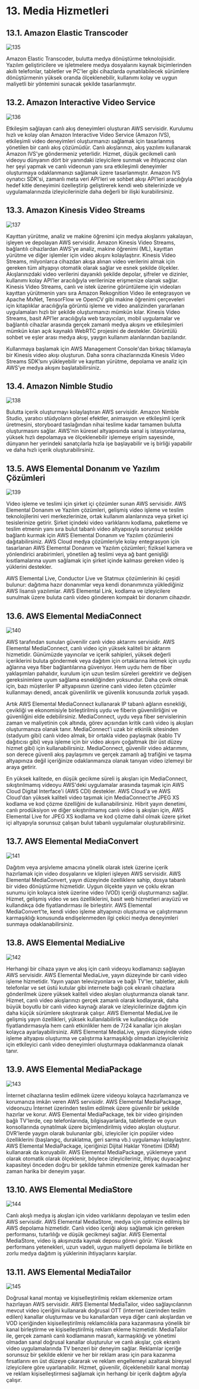 ﻿# 13. Media Hizmetleri
## 13.1. Amazon Elastic Transcoder
![135](https://github.com/fatihes1/AWS-ile-Bulut-Bilisimin-Temelleri/assets/54971670/7933e4c7-bd69-4966-9990-98057e77223f)

Amazon Elastic Transcoder, bulutta medya dönüştürme teknolojisidir. Yazılım geliştiricilere ve işletmelere medya dosyalarını kaynak biçimlerinden akıllı telefonlar, tabletler ve PC'ler gibi cihazlarda oynatılabilecek sürümlere dönüştürmenin yüksek oranda ölçeklenebilir, kullanımı kolay ve uygun maliyetli bir yöntemini sunacak şekilde tasarlanmıştır.

## 13.2. Amazon Interactive Video Service
![136](https://github.com/fatihes1/AWS-ile-Bulut-Bilisimin-Temelleri/assets/54971670/91d51b3f-8539-4cbc-a106-5a6066518860)

Etkileşim sağlayan canlı akış deneyimleri oluşturan AWS servisidir. Kurulumu hızlı ve kolay olan Amazon Interactive Video Service (Amazon IVS), etkileşimli video deneyimleri oluşturmanızı sağlamak için tasarlanmış yönetilen bir canlı akış çözümüdür. Canlı akışlarınızı, akış yazılımı kullanarak Amazon IVS'ye göndermeniz yeterlidir. Hizmet, düşük gecikmeli canlı videoyu dünyanın dört bir yanındaki izleyicilere sunmak ve ihtiyacınız olan her şeyi yapmak ve canlı videonun yanı sıra etkileşimli deneyimler oluşturmaya odaklanmanızı sağlamak üzere tasarlanmıştır. Amazon IVS oynatıcı SDK'si, zamanlı meta veri API'leri ve sohbet akışı API’leri aracılığıyla hedef kitle deneyimini özelleştirip geliştirerek kendi web sitelerinizde ve uygulamalarınızda izleyicilerinizle daha değerli bir ilişki kurabilirsiniz.

## 13.3. Amazon Kinesis Video Streams
![137](https://github.com/fatihes1/AWS-ile-Bulut-Bilisimin-Temelleri/assets/54971670/eb297c3c-bda8-4974-a342-8682a284c2eb)

Kayıttan yürütme, analiz ve makine öğrenimi için medya akışlarını yakalayan, işleyen ve depolayan AWS servisidir. Amazon Kinesis Video Streams, bağlantılı cihazlardan AWS'ye analiz, makine öğrenimi (ML), kayıttan yürütme ve diğer işlemler için video akışını kolaylaştırır. Kinesis Video Streams, milyonlarca cihazdan akışa alınan video verilerini almak için gereken tüm altyapıyı otomatik olarak sağlar ve esnek şekilde ölçekler. Akışlarınızdaki video verilerini dayanıklı şekilde depolar, şifreler ve dizinler, kullanımı kolay API’ler aracılığıyla verilerinize erişmenize olanak sağlar. Kinesis Video Streams, canlı ve istek üzerine görüntüleme için videoları kayıttan yürütmenin yanı sıra Amazon Rekognition Video ile entegrasyon ve Apache MxNet, TensorFlow ve OpenCV gibi makine öğrenimi çerçeveleri için kitaplıklar aracılığıyla görüntü işleme ve video analizinden yararlanan uygulamaları hızlı bir şekilde oluşturmanızı mümkün kılar. Kinesis Video Streams, basit API’ler aracılığıyla web tarayıcıları, mobil uygulamalar ve bağlantılı cihazlar arasında gerçek zamanlı medya akışını ve etkileşimleri mümkün kılan açık kaynaklı WebRTC projesini de destekler. Görüntülü sohbet ve eşler arası medya akışı, yaygın kullanım alanlarından bazılarıdır. 

Kullanmaya başlamak için AWS Management Console'dan birkaç tıklamayla bir Kinesis video akışı oluşturun. Daha sonra cihazlarınızda Kinesis Video Streams SDK’sını yükleyebilir ve kayıttan yürütme, depolama ve analiz için AWS’ye medya akışını başlatabilirsiniz.

## 13.4. Amazon Nimble Studio
![138](https://github.com/fatihes1/AWS-ile-Bulut-Bilisimin-Temelleri/assets/54971670/4c53fa04-a223-42a5-bb89-c5bbe04ccc6a)

Bulutta içerik oluşturmayı kolaylaştıran AWS servisidir. Amazon Nimble Studio, yaratıcı stüdyoların görsel efektler, animasyon ve etkileşimli içerik üretmesini, storyboard taslağından nihai teslime kadar tamamen bulutta oluşturmasını sağlar. AWS'nin küresel altyapısında sanal iş istasyonlarına, yüksek hızlı depolamaya ve ölçeklenebilir işlemeye erişim sayesinde, dünyanın her yerindeki sanatçılarla hızla işe başlayabilir ve iş birliği yapabilir ve daha hızlı içerik oluşturabilirsiniz.

## 13.5. AWS Elemental Donanım ve Yazılım Çözümleri
![139](https://github.com/fatihes1/AWS-ile-Bulut-Bilisimin-Temelleri/assets/54971670/aca33f18-cee9-476e-94dc-03125e776a6c)

Video işleme ve teslimi için şirket içi çözümler sunan AWS servisidir. AWS Elemental Donanım ve Yazılım çözümleri, gelişmiş video işleme ve teslim teknolojilerini veri merkezlerinize, ortak kullanım alanlarınıza veya şirket içi tesislerinize getirir. Şirket içindeki video varlıklarını kodlama, paketleme ve teslim etmenin yanı sıra bulut tabanlı video altyapısıyla sorunsuz şekilde bağlantı kurmak için AWS Elemental Donanım ve Yazılım çözümlerini dağıtabilirsiniz. AWS Cloud medya çözümleriyle kolay entegrasyon için tasarlanan AWS Elemental Donanım ve Yazılım çözümleri; fiziksel kamera ve yönlendirici arabirimleri, yönetilen ağ teslimi veya ağ bant genişliği kısıtlamalarına uyum sağlamak için şirket içinde kalması gereken video iş yüklerini destekler. 

AWS Elemental Live, Conductor Live ve Statmux çözümlerinin iki çeşidi bulunur: dağıtıma hazır donanımlar veya kendi donanımınıza yüklediğiniz AWS lisanslı yazılımlar. AWS Elemental Link, kodlama ve izleyicilere sunulmak üzere buluta canlı video gönderen kompakt bir donanım cihazıdır.

## 13.6. AWS Elemental MediaConnect
![140](https://github.com/fatihes1/AWS-ile-Bulut-Bilisimin-Temelleri/assets/54971670/06008380-bb40-4637-8e32-5aadd657910c)

AWS tarafından sunulan güvenilir canlı video aktarımı servisidir. AWS Elemental MediaConnect, canlı video için yüksek kaliteli bir aktarım hizmetidir. Günümüzde yayıncılar ve içerik sahipleri, yüksek değerli içeriklerini buluta göndermek veya dağıtım için ortaklarına iletmek için uydu ağlarına veya fiber bağlantılarına güveniyor. Hem uydu hem de fiber yaklaşımları pahalıdır, kurulum için uzun teslim süreleri gerektirir ve değişen gereksinimlere uyum sağlama esnekliğinden yoksundur. Daha çevik olmak için, bazı müşteriler IP altyapısının üzerine canlı video ileten çözümler kullanmayı denedi, ancak güvenilirlik ve güvenlik konusunda zorluk yaşadı. 

Artık AWS Elemental MediaConnect kullanarak IP tabanlı ağların esnekliği, çevikliği ve ekonomisiyle birleştirilmiş uydu ve fiberin güvenilirliğini ve güvenliğini elde edebilirsiniz. MediaConnect, uydu veya fiber servislerinin zaman ve maliyetinin çok altında, görev açısından kritik canlı video iş akışları oluşturmanıza olanak tanır. MediaConnect'i uzak bir etkinlik sitesinden (stadyum gibi) canlı video almak, bir ortakla video paylaşmak (kablo TV dağıtıcısı gibi) veya işleme için bir video akışını çoğaltmak (bir üst düzey hizmet gibi) için kullanabilirsiniz. MediaConnect, güvenilir video aktarımını, son derece güvenli akış paylaşımını ve gerçek zamanlı ağ trafiğini ve taşıma altyapınıza değil içeriğinize odaklanmanıza olanak tanıyan video izlemeyi bir araya getirir. 

En yüksek kalitede, en düşük gecikme süreli iş akışları için MediaConnect, sıkıştırılmamış videoyu AWS'deki uygulamalar arasında taşımak için AWS Cloud Digital Interface'i (AWS CDI) destekler. AWS Cloud'a ve AWS Cloud'dan yüksek kaliteli video taşımak için MediaConnect'te JPEG XS kodlama ve kod çözme özelliğini de kullanabilirsiniz. Hibrit yayın denetimi, canlı prodüksiyon ve diğer sıkıştırılmamış canlı video iş akışları için, AWS Elemental Live for JPEG XS kodlama ve kod çözme dahil olmak üzere şirket içi altyapıyla sorunsuz çalışan bulut tabanlı uygulamalar oluşturabilirsiniz.

## 13.7. AWS Elemental MediaConvert
![141](https://github.com/fatihes1/AWS-ile-Bulut-Bilisimin-Temelleri/assets/54971670/82420780-8dfa-47f3-8bbc-c2ddcf6a139b)

Dağıtım veya arşivleme amacına yönelik olarak istek üzerine içerik hazırlamak için video dosyalarını ve klipleri işleyen AWS servisidir. AWS Elemental MediaConvert, yayın düzeyinde özelliklere sahip, dosya tabanlı bir video dönüştürme hizmetidir. Uygun ölçekte yayın ve çoklu ekran sunumu için kolayca istek üzerine video (VOD) içeriği oluşturmanızı sağlar. Hizmet, gelişmiş video ve ses özelliklerini, basit web hizmetleri arayüzü ve kullandıkça öde fiyatlandırması ile birleştirir. AWS Elemental MediaConvert'te, kendi video işleme altyapınızı oluşturma ve çalıştırmanın karmaşıklığı konusunda endişelenmeden ilgi çekici medya deneyimleri sunmaya odaklanabilirsiniz.

## 13.8. AWS Elemental MediaLive
![142](https://github.com/fatihes1/AWS-ile-Bulut-Bilisimin-Temelleri/assets/54971670/2351b8d2-6efa-48fb-a876-d15ceb5b6164)

Herhangi bir cihaza yayın ve akış için canlı videoyu kodlamanızı sağlayan AWS servisidir. AWS Elemental MediaLive, yayın düzeyinde bir canlı video işleme hizmetidir. Yayın yapan televizyonlara ve bağlı TV'ler, tabletler, akıllı telefonlar ve set üstü kutular gibi internete bağlı çok ekranlı cihazlara gönderilmek üzere yüksek kaliteli video akışları oluşturmanıza olanak tanır. Hizmet, canlı video akışlarınızı gerçek zamanlı olarak kodlayarak, daha büyük boyutlu bir canlı video kaynağı alarak ve izleyicilerinize dağıtım için daha küçük sürümlere sıkıştırarak çalışır. AWS Elemental MediaLive ile gelişmiş yayın özellikleri, yüksek kullanılabilirlik ve kullandıkça öde fiyatlandırmasıyla hem canlı etkinlikler hem de 7/24 kanallar için akışları kolayca ayarlayabilirsiniz. AWS Elemental MediaLive, yayın düzeyinde video işleme altyapısı oluşturma ve çalıştırma karmaşıklığı olmadan izleyicileriniz için etkileyici canlı video deneyimleri oluşturmaya odaklanmanıza olanak tanır.

## 13.9. AWS Elemental MediaPackage
![143](https://github.com/fatihes1/AWS-ile-Bulut-Bilisimin-Temelleri/assets/54971670/c8df3af3-b37d-49a3-b908-12f79c29f4e4)

İnternet cihazlarına teslim edilmek üzere videoyu kolayca hazırlamanıza ve korumanıza imkân veren AWS servisidir. AWS Elemental MediaPackage, videonuzu İnternet üzerinden teslim edilmek üzere güvenilir bir şekilde hazırlar ve korur. AWS Elemental MediaPackage, tek bir video girişinden bağlı TV'lerde, cep telefonlarında, bilgisayarlarda, tabletlerde ve oyun konsollarında oynatılmak üzere biçimlendirilmiş video akışları oluşturur. DVR'lerde yaygın olarak bulunanlar gibi, izleyiciler için popüler video özelliklerini (başlangıç, duraklatma, geri sarma vb.) uygulamayı kolaylaştırır. AWS Elemental MediaPackage, içeriğinizi Dijital Haklar Yönetimi (DRM) kullanarak da koruyabilir. AWS Elemental MediaPackage, yüklemeye yanıt olarak otomatik olarak ölçeklenir, böylece izleyicileriniz, ihtiyaç duyacağınız kapasiteyi önceden doğru bir şekilde tahmin etmenize gerek kalmadan her zaman harika bir deneyim yaşar.

## 13.10. AWS Elemental MediaStore
![144](https://github.com/fatihes1/AWS-ile-Bulut-Bilisimin-Temelleri/assets/54971670/4c1934e1-9109-437f-8b47-77e6f31edadd)

Canlı akışlı medya iş akışları için video varlıklarını depolayan ve teslim eden AWS servisidir. AWS Elemental MediaStore, medya için optimize edilmiş bir AWS depolama hizmetidir. Canlı video içeriği akışı sağlamak için gereken performansı, tutarlılığı ve düşük gecikmeyi sağlar. AWS Elemental MediaStore, video iş akışınızda kaynak deposu görevi görür. Yüksek performans yetenekleri, uzun vadeli, uygun maliyetli depolama ile birlikte en zorlu medya dağıtım iş yüklerinin ihtiyaçlarını karşılar.

## 13.11. AWS Elemental MediaTailor
![145](https://github.com/fatihes1/AWS-ile-Bulut-Bilisimin-Temelleri/assets/54971670/935cd1a3-34b2-4cc1-b69d-bf10404a7d95)

Doğrusal kanal montajı ve kişiselleştirilmiş reklam eklemenize ortam hazırlayan AWS servisidir. AWS Elemental MediaTailor, video sağlayıcılarının mevcut video içeriğini kullanarak doğrusal OTT (internet üzerinden teslim edilen) kanallar oluşturması ve bu kanallardan veya diğer canlı akışlardan ve VOD içeriğinden kişiselleştirilmiş reklamcılıkla para kazanmasına yönelik bir kanal birleştirme ve kişiselleştirilmiş reklam ekleme hizmetidir. MediaTailor ile, gerçek zamanlı canlı kodlamanın masrafı, karmaşıklığı ve yönetimi olmadan sanal doğrusal kanallar oluşturulur ve canlı akışlar, çok ekranlı video uygulamalarında TV benzeri bir deneyim sağlar. Reklamlar içeriğe sorunsuz bir şekilde eklenir ve her bir reklam arası için para kazanma fırsatlarını en üst düzeye çıkararak ve reklam engellemeyi azaltarak bireysel izleyicilere göre uyarlanabilir. Hizmet, güvenilir, ölçeklenebilir kanal montajı ve reklam kişiselleştirmesi sağlamak için herhangi bir içerik dağıtım ağıyla çalışır.
